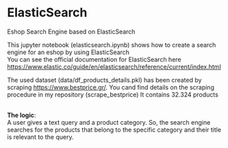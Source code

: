 # ElasticSearch
Eshop Search Engine based on ElasticSearch

This jupyter notebook (elasticsearch.ipynb) shows how to create a search engine for an eshop by using ElasticSearch <br>
You can see the official documentation for ElasticSearch here https://www.elastic.co/guide/en/elasticsearch/reference/current/index.html

The used dataset (data/df_products_details.pkl) has been created by scraping https://www.bestprice.gr/. You cand find details on the scraping procedure in my repository (scrape_bestprice) It contains 32.324 products <br><br>

<b>The logic</b>: <br>
A user gives a text query and a product category. So, the search engine searches for the products that belong to the specific category and their title is relevant to the query. 
